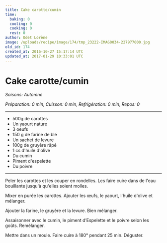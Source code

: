 ```yaml
---
title: Cake carotte/cumin
time:
  baking: 0
  cooling: 0
  cooking: 0
  rest: 0
author: Odet Lorène
image: /uploads/recipe/image/174/tmp_23222-IMAG0034-227977000.jpg
old_id: 174
created_at: 2016-10-27 15:17:14 UTC
updated_at: 2017-01-29 10:33:01 UTC
---
```


# Cake carotte/cumin



*Saisons: Automne*

*Préparation: 0 min, Cuisson: 0 min, Refrigération: 0 min, Repos: 0*

---

- 500g de carottes
- Un yaourt nature
- 3 oeufs
- 150 g de farine de blé
- Un sachet de levure 
- 100g de gruyère râpé
- 1 cs d'huile d'olive
- Du cumin
- Piment d'espelette 
- Du poivre

---

Peler les carottes et les couper en rondelles. Les faire cuire dans de l'eau bouillante jusqu'à qu'elles soient molles.

Mixer en purée les carottes. Ajouter les œufs, le yaourt, l'huile d'olive et mélanger.

Ajouter la farine, le gruyère et la levure. Bien mélanger.

Assaisonner avec le cumin, le piment d’Espelette et le poivre selon les goûts. Remélanger.

Mettre dans un moule. Faire cuire à 180° pendant 25 min. Déguster.
